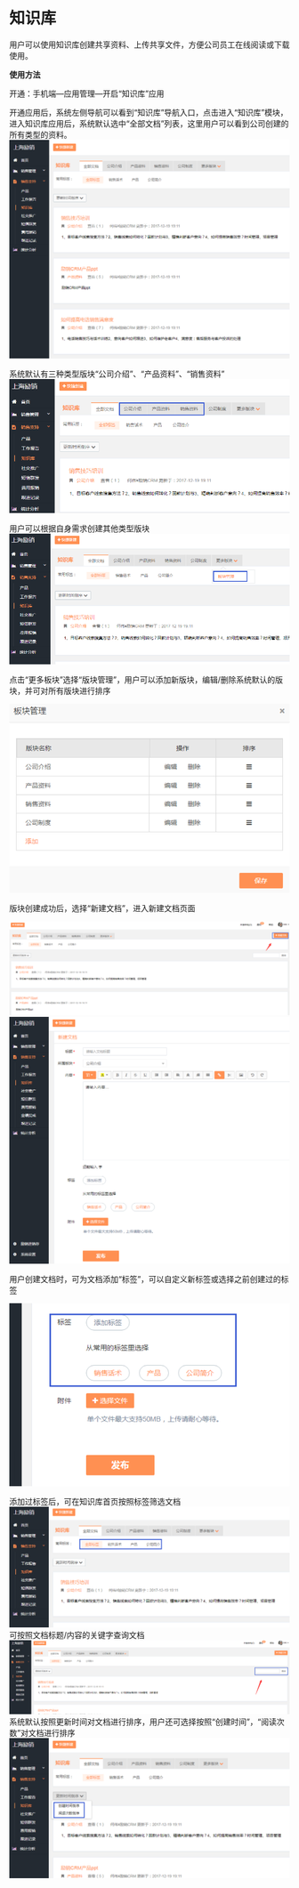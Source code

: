 # **知识库**

用户可以使用知识库创建共享资料、上传共享文件，方便公司员工在线阅读或下载使用。

**使用方法**

开通：手机端—应用管理—开启“知识库”应用

开通应用后，系统左侧导航可以看到“知识库”导航入口，点击进入“知识库”模块，进入知识库应用后，系统默认选中“全部文档”列表，这里用户可以看到公司创建的所有类型的资料。![](/assets/lix知识库.png)

系统默认有三种类型版块“公司介绍”、“产品资料”、“销售资料”![](/assets/lix知识库2.png)

用户可以根据自身需求创建其他类型版块![](/assets/lix板块管理.png)

点击“更多板块”选择“版块管理”，用户可以添加新版块，编辑/删除系统默认的版块，并可对所有版块进行排序

![](/assets/lix板块管理3.png)

版块创建成功后，选择“新建文档”，进入新建文档页面

![](/assets/lix知识库6.png)![](/assets/lix知识库5.png)

用户创建文档时，可为文档添加“标签”，可以自定义新标签或选择之前创建过的标签

![](/assets/lix知识库7.png)

添加过标签后，可在知识库首页按照标签筛选文档![](/assets/lix知识库8.png)可按照文档标题/内容的关键字查询文档![](/assets/lix知识库10.png)系统默认按照更新时间对文档进行排序，用户还可选择按照“创建时间”，“阅读次数”对文档进行排序![](/assets/lix知识库11.png)


